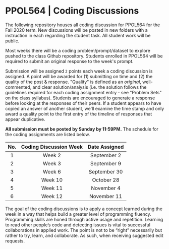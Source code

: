 # PPOL564 | Coding Discussions

The following repository houses all coding discussion for PPOL564 for the Fall 2020 term. New discussions will be posted in new folders with a instruction in each regarding the student task. All student work will be public. 

Most weeks there will be a coding problem/prompt/dataset to explore pushed to the class Github repository. Students enrolled in PPOL564 will be required to submit an original response to the week's prompt. 

Submission will be assigned `2` points each week a coding discussion is assigned. A point will be awarded for (1) submitting on time and (2) the quality of the post & response. "Quality" is defined as an _original_, well-commented, and clear solution/analysis (i.e. the solution follows the guidelines required for each coding assignment entry - see "Problem Sets" on the class syllabus). Students are encouraged to generate a response before looking at the responses of their peers. If a student appears to have copied an answer of another student, we'll examine the time stamp and only award a quality point to the first entry of the timeline of responses that appear duplicative. 

**All submission must be posted by Sunday by 11:59PM.** The schedule for the coding assignments are listed below.

| No.   | Coding Discussion Week | Date Assigned |
|:-----:|:-----------------------:|:---------------:|
   1  |        Week 2         |  September 2 
   2  |        Week 3         |  September 9 
   3  |        Week 6         |  September 30
   4  |        Week 10        |  October 28
   5  |        Week 11        |  November 4
   6  |        Week 12        |  November 11
   
The goal of the coding discussions is to apply a concept learned during the week in a way that helps build a greater level of programming fluency. Programming skills are honed through active usage and repetition. Learning to read other people’s code and detecting issues is vital to successful collaborations in applied work. The point is not to be “right” necessarily but rather to try, learn, and collaborate. As such, when receiving suggested edit requests.



